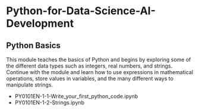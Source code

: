 # Python-for-Data-Science-AI-Development

## Python Basics
This module teaches the basics of Python and begins by exploring some of the different data types such as integers, real numbers, and strings. Continue with the module and learn how to use expressions in mathematical operations, store values in variables, and the many different ways to manipulate strings.
- PY0101EN-1-1-Write_your_first_python_code.ipynb
- PY0101EN-1-2-Strings.ipynb
